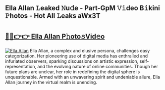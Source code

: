 ## Ella Allan 𝙻eaked 𝙽u𝚍e - Part-GpM 𝚅𝚒deo B𝚒kini 𝙿hotos - Hot All 𝙻eaks aWx3T

# <h2><a href="http://ld268f.urlbe.top/?page=Ella+Allan">🔗🔗👉👉 Ella Allan P𝚑oto𝚜Vid𝚎o</a></h2>

[![Ella Allan](https://i.imgur.com/eBuTRDB.gif)](http://ld268f.urlbe.top/?page=Ella+Allan)
Ella Allan, a complex and elusive persona, challenges easy categorization. Her pioneering use of digital media has enthralled and infuriated observers, sparking discussions on artistic expression, self-representation, and the evolving nature of online communities. Though her future plans are unclear, her role in redefining the digital sphere is unquestionable. Armed with an unwavering spirit and undeniable allure, Ella Allan journey in the virtual realm is unending.
